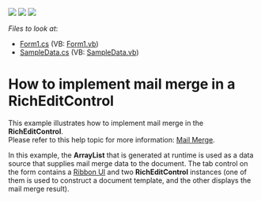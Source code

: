 <!-- default badges list -->
![](https://img.shields.io/endpoint?url=https://codecentral.devexpress.com/api/v1/VersionRange/128610451/22.2.3%2B)
[![](https://img.shields.io/badge/Open_in_DevExpress_Support_Center-FF7200?style=flat-square&logo=DevExpress&logoColor=white)](https://supportcenter.devexpress.com/ticket/details/E1680)
[![](https://img.shields.io/badge/📖_How_to_use_DevExpress_Examples-e9f6fc?style=flat-square)](https://docs.devexpress.com/GeneralInformation/403183)
<!-- default badges end -->
<!-- default file list -->
*Files to look at*:

* [Form1.cs](./CS/MailMerge/Form1.cs) (VB: [Form1.vb](./VB/MailMerge/Form1.vb))
* [SampleData.cs](./CS/MailMerge/SampleData.cs) (VB: [SampleData.vb](./VB/MailMerge/SampleData.vb))
<!-- default file list end -->
# How to implement mail merge in a RichEditControl


<p>This example illustrates how to implement mail merge in the <strong>RichEditControl</strong>.<br /> Please refer to this help topic for more information: <a href="https://docs.devexpress.com/WindowsForms/9330/controls-and-libraries/rich-text-editor/mail-merge"><u>Mail Merge</u></a>.

In this example, the <strong>ArrayList</strong> that is generated at runtime is used as a data source that supplies mail merge data to the document. The tab control on the form contains a <a href="https://documentation.devexpress.com/#WindowsForms/CustomDocument9551"><u>Ribbon UI</u></a> and two <strong>RichEditControl</strong> instances (one of them is used to construct a document template, and the other displays the mail merge result).</p>

<br/>


